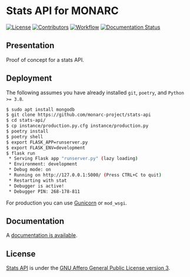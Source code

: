 # Stats API for MONARC

[![License](https://img.shields.io/github/license/monarc-project/stats-api.svg?style=flat-square)](https://www.gnu.org/licenses/agpl-3.0.html)
[![Contributors](https://img.shields.io/github/contributors/monarc-project/stats-api.svg?style=flat-square)](https://github.com/monarc-project/stats-api/graphs/contributors)
[![Workflow](https://github.com/monarc-project/stats-api/workflows/Python%20application/badge.svg?style=flat-square)](https://github.com/monarc-project/stats-api/actions?query=workflow%3A%22Python+application%22)
[![Documentation Status](https://readthedocs.org/projects/monarc-stats-api/badge/?version=latest&style=flat-square)](https://monarc-stats-api.readthedocs.io/en/latest/?badge=latest)

## Presentation

Proof of concept for a stats API.

## Deployment

The following assumes you have already installed ``git``, ``poetry``,  and
``Python >= 3.8``.

```bash
$ sudo apt install mongodb
$ git clone https://github.com/monarc-project/stats-api
$ cd stats-api/
$ cp instance/production.py.cfg instance/production.py
$ poetry install
$ poetry shell
$ export FLASK_APP=runserver.py
$ export FLASK_ENV=development
$ flask run
 * Serving Flask app "runserver.py" (lazy loading)
 * Environment: development
 * Debug mode: on
 * Running on http://127.0.0.1:5000/ (Press CTRL+C to quit)
 * Restarting with stat
 * Debugger is active!
 * Debugger PIN: 268-178-811
```

For production you can use [Gunicorn](https://gunicorn.org) or ``mod_wsgi``.


## Documentation

A [documentation is available](https://monarc-stats-api.readthedocs.io).


## License

[Stats API](https://github.com/monarc-project/stats-api) is under the
[GNU Affero General Public License version 3](https://www.gnu.org/licenses/agpl-3.0.html).
